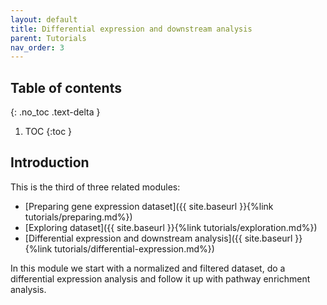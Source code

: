 ```yaml
---
layout: default
title: Differential expression and downstream analysis
parent: Tutorials
nav_order: 3
---
```


## Table of contents
{: .no_toc .text-delta }

1. TOC
{:toc }

## Introduction

This is the third of three related modules:
* [Preparing gene expression dataset]({{ site.baseurl }}{%link tutorials/preparing.md%})
* [Exploring dataset]({{ site.baseurl }}{%link tutorials/exploration.md%})
* [Differential expression and downstream analysis]({{ site.baseurl }}{%link tutorials/differential-expression.md%})

In this module we start with a normalized and filtered dataset, do a differential
expression analysis and follow it up with pathway enrichment analysis.
